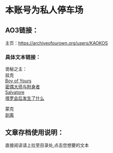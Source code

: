 # 本账号为私人停车场
## AO3链接：
主页：https://archiveofourown.org/users/KAOKOS

### 具体文本链接：
诡秘之主：\
兹克\
[Boy of Yours](https://archiveofourown.org/works/22386520)\
[密偶大师与附身者 ](https://archiveofourown.org/works/22043152)\
[Salvatore](https://archiveofourown.org/works/21603445)\
[塔罗会后发生了什么](https://archiveofourown.org/works/20124700)


蒙克\
[剖离](https://archiveofourown.org/works/22649398)

## 文章存档使用说明：
直接阅读请上拉至目录处,点击您想要的文本
